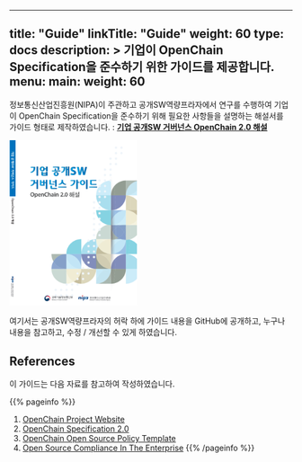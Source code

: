 
---
title: "Guide"
linkTitle: "Guide"
weight: 60
type: docs
description: >
  기업이 OpenChain Specification을 준수하기 위한 가이드를 제공합니다.
menu:
  main:
    weight: 60
---

정보통신산업진흥원(NIPA)이 주관하고 공개SW역량프라자에서 연구를 수행하여 기업이 OpenChain Specification을 준수하기 위해 필요한 사항들을 설명하는 해설서를 가이드 형태로 제작하였습니다. : [**기업 공개SW 거버넌스 OpenChain 2.0 해설**](https://www.oss.kr/oss_guide/show/7050bff0-d06b-43f0-99a6-9975afcd486f)


<div ><span class="image fit">
  <img src="guide.png" width="45%">
</span></div>

여기서는 공개SW역량프라자의 허락 하에 가이드 내용을 GitHub에 공개하고, 누구나 내용을 참고하고, 수정 / 개선할 수 있게 하였습니다.

## References

이 가이드는 다음 자료를 참고하여 작성하였습니다. 

{{% pageinfo %}}
1. [OpenChain Project Website](https://www.openchainproject.org/)
2. [OpenChain Specification 2.0](https://wiki.linuxfoundation.org/_media/openchain/openchainspec-2.0.pdf)
3. [OpenChain Open Source Policy Template](https://www.openchainproject.org/news/2019/01/17/openchain-open-source-policy-template-now-available)
4. [Open Source Compliance In The Enterprise](https://www.linuxfoundation.org/compliance-and-security/2018/12/open-source-compliance-in-the-enterprise/)
{{% /pageinfo %}}